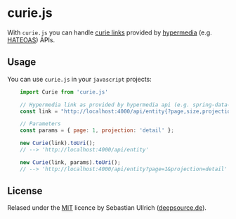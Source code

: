 # curie.js

With `curie.js` you can handle [curie links](https://www.w3.org/TR/curie/curie-diff.html) provided by [hypermedia](https://en.wikipedia.org/wiki/Hypermedia) (e.g. [HATEOAS](https://en.wikipedia.org/wiki/HATEOAS)) APIs.

## Usage

You can use `curie.js` in your `javascript` projects:

```javascript
    import Curie from 'curie.js'

    // Hypermedia link as provided by hypermedia api (e.g. spring-data-rest)
    const link = "http://localhost:4000/api/entity{?page,size,projection}";

    // Parameters
    const params = { page: 1, projection: 'detail' };

    new Curie(link).toUri(); 
    // --> 'http://localhost:4000/api/entity'

    new Curie(link, params).toUri(); 
    // --> 'http://localhost:4000/api/entity?page=1&projection=detail'
``` 

## License

Relased under the [MIT](https://opensource.org/licenses/MIT) licence by Sebastian Ullrich ([deepsource.de](https://deepsource.de)).